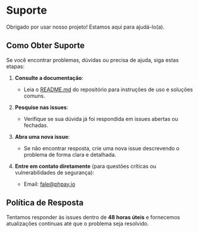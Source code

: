 # Suporte

Obrigado por usar nosso projeto! Estamos aqui para ajudá-lo(a).

## Como Obter Suporte

Se você encontrar problemas, dúvidas ou precisa de ajuda, siga estas etapas:

1. **Consulte a documentação**:

   - Leia o [README.md](./README.md) do repositório para instruções de uso e soluções comuns.

2. **Pesquise nas issues**:

   - Verifique se sua dúvida já foi respondida em issues abertas ou fechadas.

3. **Abra uma nova issue**:

   - Se não encontrar resposta, crie uma nova issue descrevendo o problema de forma clara e detalhada.

4. **Entre em contato diretamente** (para questões críticas ou vulnerabilidades de segurança):
   - Email: fale@phpay.io

## Política de Resposta

Tentamos responder às issues dentro de **48 horas úteis** e fornecemos atualizações contínuas até que o problema seja resolvido.
